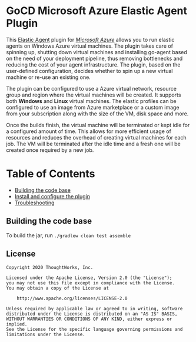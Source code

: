 # GoCD Microsoft Azure Elastic Agent Plugin

This [Elastic Agent](https://docs.gocd.org/current/configuration/elastic_agents.html) plugin for *[Microsoft Azure](https://azure.microsoft.com/)* allows you to run elastic agents on Windows Azure virtual machines.
The plugin takes care of spinning up, shutting down virtual machines and installing go-agent based on the need of your deployment pipeline, thus removing bottlenecks and reducing the cost of your agent infrastructure. The plugin, based on the user-defined configuration, decides whether to spin up a new virtual machine or re-use an existing one.

The plugin can be configured to use a Azure virtual network, resource group and region where the virtual machines will be created. It supports both **Windows** and **Linux** virtual machines. The elastic profiles can be configured to use an image from Azure marketplace or a custom image from your subscription along with the size of the VM, disk space and more.

Once the builds finish, the virtual machine will be terminated or kept idle for a configured amount of time. This allows for more efficient usage of resources and reduces the overhead of creating virtual machines for each job. The VM will be terminated after the idle time and a fresh one will be created once required by a new job.

Table of Contents
=================

  * [Building the code base](#building-the-code-base)
  * [Install and configure the plugin](/docs/INSTALL.md)
  * [Troubleshooting](/docs/TROUBLESHOOT.md)

## Building the code base

To build the jar, run `./gradlew clean test assemble`

## License

```plain
Copyright 2020 ThoughtWorks, Inc.

Licensed under the Apache License, Version 2.0 (the "License");
you may not use this file except in compliance with the License.
You may obtain a copy of the License at

    http://www.apache.org/licenses/LICENSE-2.0

Unless required by applicable law or agreed to in writing, software
distributed under the License is distributed on an "AS IS" BASIS,
WITHOUT WARRANTIES OR CONDITIONS OF ANY KIND, either express or implied.
See the License for the specific language governing permissions and
limitations under the License.
```
